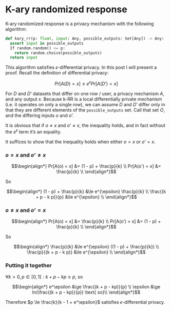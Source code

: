 # K-ary randomized response
K-ary randomized response is a privacy mechanism with the following algorithm:
```python
def kary_rr(p: float, input: Any, possible_outputs: Set[Any]) -> Any:
  assert input in possible_outputs
  If random.random() <= p:
    return random.choice(possible_outputs)
  return input
```

This algorithm satisfies $\epsilon$-differential privacy. In this post I will present a proof. Recall the definition of differential privacy:
```math
Pr[A(D) = x] \le e^\epsilon Pr[A(D’) = x]
```
For $D$ and $D’$ datasets that differ on one row / user, a privacy mechanism $A$, and any output $x$. Because k-RR is a local differentially private mechanism (i.e. it operates on only a single row), we can assume $D$ and $D’$ differ only in that they are different elements of the `possible_outputs` set. Call that set $O$, and the differing inputs $o$ and $o’$.

It is obvious that if $o \ne x$ and $o’ \ne x$, the inequality holds, and in fact without the $e^\epsilon$ term it’s an equality.

It suffices to show that the inequality holds when either $o = x$ or $o’ = x$.

### $o = x$ and $o’ \ne x$
```math
\begin{align*}
Pr[A(o) = x] &= (1 - p) + \frac{p}{k} \\
Pr[A(o') = x] &= \frac{p}{k} \\
\end{align*}
```
So
```math
\begin{align*}
(1 - p) + \frac{p}{k} &\le e^{\epsilon} \frac{p}{k} \\ 
\frac{(k + p - k p)}{p} &\le e^{\epsilon} \\
\end{align*}
```
### $o \ne x$ and $o’ = x$
```math
\begin{align*}
Pr[A(o) = x] &= \frac{p}{k} \\
Pr[A(o’) = x] &= (1 - p) + \frac{p}{k} \\
\end{align*}
```
So
```math
\begin{align*}
\frac{p}{k} &\le e^{\epsilon} ((1 - p) + \frac{p}{k}) \\ 
\frac{p}{(k + p - k p)} &\le e^{\epsilon} \\
\end{align*}
```
### Putting it together

$\forall k > 0, p \in [0, 1]:  k + p - kp \ge p$, so
```math
\begin{align*}
e^\epsilon &\ge \frac{(k + p - kp)}{p} \\
\epsilon &\ge ln(\frac{(k + p - kp)}{p}) \text{ so}\\
\end{align*}
```

Therefore $p \le \frac{k}{k - 1 + e^\epsilon}$ satisfies $\epsilon$-differential privacy.

